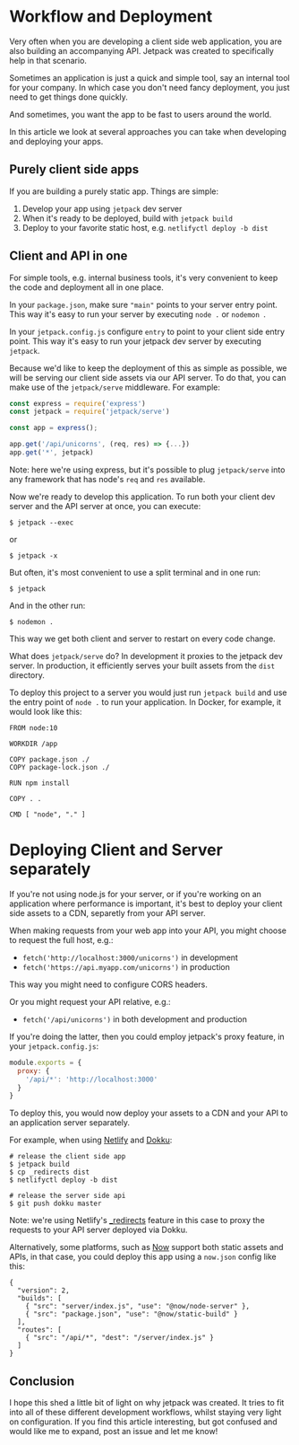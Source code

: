 # Workflow and Deployment

Very often when you are developing a client side web application, you are also building an accompanying API. Jetpack was created to specifically help in that scenario.

Sometimes an application is just a quick and simple tool, say an internal tool for your company. In which case you don't need fancy deployment, you just need to get things done quickly.

And sometimes, you want the app to be fast to users around the world.

In this article we look at several approaches you can take when developing and deploying your apps.

## Purely client side apps

If you are building a purely static app. Things are simple:

1. Develop your app using `jetpack` dev server
2. When it's ready to be deployed, build with `jetpack build`
3. Deploy to your favorite static host, e.g. `netlifyctl deploy -b dist`

## Client and API in one

For simple tools, e.g. internal business tools, it's very convenient to keep the code and deployment all in one place.

In your `package.json`, make sure `"main"` points to your server entry point. This way it's easy to run your server by executing `node .` or `nodemon `.

In your `jetpack.config.js` configure `entry` to point to your client side entry point. This way it's easy to run your jetpack dev server by executing `jetpack`.

Because we'd like to keep the deployment of this as simple as possible, we will be serving our client side assets via our API server. To do that, you can make use of the `jetpack/serve` middleware. For example:

```js
const express = require('express')
const jetpack = require('jetpack/serve')

const app = express();

app.get('/api/unicorns', (req, res) => {...})
app.get('*', jetpack)
```

Note: here we're using express, but it's possible to plug `jetpack/serve` into any framework that has node's `req` and `res` available.

Now we're ready to develop this application. To run both your client dev server and the API server at once, you can execute:

    $ jetpack --exec

or

    $ jetpack -x

But often, it's most convenient to use a split terminal and in one run:

    $ jetpack

And in the other run:

    $ nodemon .

This way we get both client and server to restart on every code change.

What does `jetpack/serve` do? In development it proxies to the jetpack dev server. In production, it efficiently serves your built assets from the `dist` directory.

To deploy this project to a server you would just run `jetpack build` and use the entry point of `node .` to run your application. In Docker, for example, it would look like this:

```
FROM node:10

WORKDIR /app

COPY package.json ./
COPY package-lock.json ./

RUN npm install

COPY . .

CMD [ "node", "." ]
```

# Deploying Client and Server separately

If you're not using node.js for your server, or if you're working on an application where performance is important, it's best to deploy your client side assets to a CDN, separetly from your API server.

When making requests from your web app into your API, you might choose to request the full host, e.g.:

- `fetch('http://localhost:3000/unicorns')` in development
- `fetch('https://api.myapp.com/unicorns')` in production

This way you might need to configure CORS headers.

Or you might request your API relative, e.g.:

- `fetch('/api/unicorns')` in both development and production

If you're doing the latter, then you could employ jetpack's proxy feature, in your `jetpack.config.js`:

```js
module.exports = {
  proxy: {
    '/api/*': 'http://localhost:3000'
  }
}
```

To deploy this, you would now deploy your assets to a CDN and your API to an application server separately.

For example, when using [Netlify](https://www.netlify.com/) and [Dokku](http://dokku.viewdocs.io/dokku/):

    # release the client side app
    $ jetpack build
    $ cp _redirects dist
    $ netlifyctl deploy -b dist

    # release the server side api
    $ git push dokku master

Note: we're using Netlify's [_redirects](https://www.netlify.com/docs/redirects/) feature in this case to proxy the requests to your API server deployed via Dokku.

Alternatively, some platforms, such as [Now](https://zeit.co/now) support both static assets and APIs, in that case, you could deploy this app using a `now.json` config like this:

```
{
  "version": 2,
  "builds": [
    { "src": "server/index.js", "use": "@now/node-server" },
    { "src": "package.json", "use": "@now/static-build" }
  ],
  "routes": [
    { "src": "/api/*", "dest": "/server/index.js" }
  ]
}
```

## Conclusion

I hope this shed a little bit of light on why jetpack was created. It tries to fit into all of these different development workflows, whilst staying very light on configuration. If you find this article interesting, but got confused and would like me to expand, post an issue and let me know!
